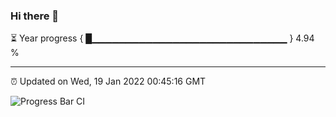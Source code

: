 ### Hi there 👋

⏳ Year progress { █▁▁▁▁▁▁▁▁▁▁▁▁▁▁▁▁▁▁▁▁▁▁▁▁▁▁▁▁▁ } 4.94 %

---

⏰ Updated on Wed, 19 Jan 2022 00:45:16 GMT

![Progress Bar CI](https://github.com/liununu/liununu/workflows/Progress%20Bar%20CI/badge.svg)
